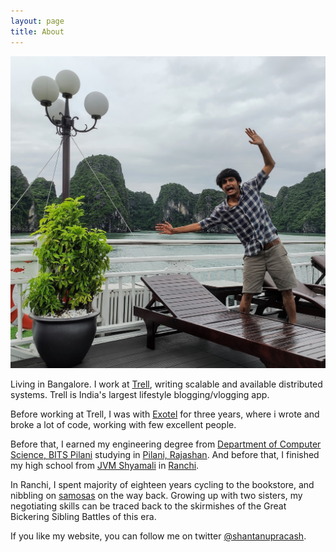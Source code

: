 ```yaml
---
layout: page
title: About
---
```


![Here I am checking out Ha Long Bay!](/assets/rsz_img_20190901_150405.jpg)

Living in Bangalore. I work at [Trell](http://trell.co), writing scalable and available distributed systems. 
Trell is India's largest lifestyle blogging/vlogging app. 


Before working at Trell, I was with [Exotel](http://exotel.com) for three years, where i wrote and broke a lot of code, working with few excellent people. 

Before that, I earned my engineering degree from [Department of Computer Science, BITS Pilani](https://www.bits-pilani.ac.in/pilani/computerscience/ResearchLabs) studying in [Pilani, Rajashan](https://en.wikipedia.org/wiki/Pilani). And before that, I finished my high school from [JVM Shyamali](http://jvmshyamali.com/) in [Ranchi](https://www.tripadvisor.in/Tourism-g662320-Ranchi_Ranchi_District_Jharkhand-Vacations.html?fid=dee83ba9-324b-4587-b373-b81513eb49a3). 

In Ranchi, I spent majority of eighteen years cycling to the bookstore, and nibbling on [samosas]() on the way back. Growing up with two sisters, my negotiating skills can be traced back to the skirmishes of the Great Bickering Sibling Battles of this era. 

If you like my website, you can follow me on twitter [@shantanupracash](https://twitter.com/shantanupracash).
